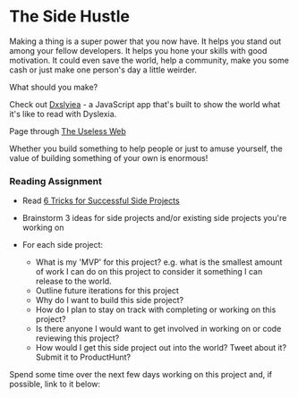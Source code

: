 # The Side Hustle

Making a thing is a super power that you now have. It helps you stand out among your fellow developers. It helps you hone your skills with good motivation. It could even save the world, help a community, make you some cash or just make one person's day a little weirder.

What should you make?

Check out [Dxslyiea](http://geon.github.io/programming/2016/03/03/dsxyliea) - a JavaScript app that's built to show the world what it's like to read with Dyslexia.

Page through [The Useless Web](http://www.theuselessweb.com/)

Whether you build something to help people or just to amuse yourself, the value of building something of your own is enormous!

### Reading Assignment

- Read [6 Tricks for Successful Side Projects](https://quickleft.com/blog/6-tricks-for-successful-side-projects/)

- Brainstorm 3 ideas for side projects and/or existing side projects you're working on

- For each side project:
  - What is my 'MVP' for this project? e.g. what is the smallest amount of work I can do on this project to consider it something I can release to the world.
  - Outline future iterations for this project
  - Why do I want to build this side project?
  - How do I plan to stay on track with completing or working on this project?
  - Is there anyone I would want to get involved in working on or code reviewing this project?
  - How would I get this side project out into the world? Tweet about it? Submit it to ProductHunt?

Spend some time over the next few days working on this project and, if possible, link to it below:
